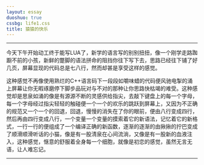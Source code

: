```yaml
---
layout: essay
duoshuo: true
cssbg: life1.css
title: 猿猿的快乐
---
```


----------
今天下午开始动工终于能写LUA了，新学的语言写的别别扭扭，像一个刚学走路踟蹰不前的小孩，新鲜的蹩脚的语法拼命的阻挡你往下写下去，思路已经往下铺了好几页，屏幕显现的代码总是七八行，然而却甚是享受这样的感觉。

这种感觉不再像使用熟烂的C++语言码下一段段如嚼味蜡的代码便风驰电掣的涌上屏幕让你无暇琢磨停下脚步品玩对与不对的那种让你思路快枯竭的难受。这种感觉却是思泉如涌的像是有源源不断的灵感供给指尖，去敲下键盘上的每一个字母，每一个字母经过指尖轻轻的触碰便一个一个的欢乐的跳跃到屏幕上，又因为不正确的规范又一个一个的回退，回退，慢慢的消失在了你的眼前，便由八行变成四行，然后再由四行变成八行，一个变量一个变量的摸索着它的新语法，记忆着它的新格式，一行一行的便组成了一个编译正确的新函数，逐渐的逐渐的由揪揪的拧巴变成了顺滑顺滑听话的小猫，像是有一股清泉在心间流淌，又像是有一股新的血液注入，这种感觉，惬意的舒服着全身每一个细胞，就像是初恋的感觉，虽然无言无语，让人难忘记。


---------

